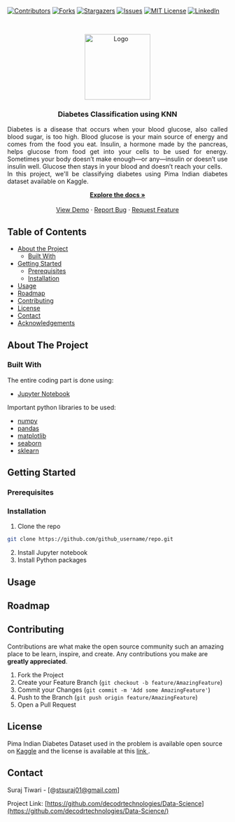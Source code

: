 
[![Contributors][contributors-shield]][contributors-url]
[![Forks][forks-shield]][forks-url]
[![Stargazers][stars-shield]][stars-url]
[![Issues][issues-shield]][issues-url]
[![MIT License][license-shield]][license-url]
[![LinkedIn][linkedin-shield]][linkedin-url]

<!-- PROJECT LOGO -->
<br />
<p align="center">
  <a href="https://github.com/github_username/repo">
    <img src="https://images-prod.healthline.com/hlcmsresource/images/topic_centers/1953-Difference_Type1_Type2_Diabetes-732x549-thumbnail.jpg" alt="Logo" width="150" height="150">
  </a>

  <h3 align="center">Diabetes Classification using KNN</h3>

  <p align="justify">
  Diabetes is a disease that occurs when your blood glucose, also called blood sugar, is too high. Blood glucose is your main source of energy and comes from the food you eat. Insulin, a hormone made by the pancreas, helps glucose from food get into your cells to be used for energy. Sometimes your body doesn’t make enough—or any—insulin or doesn’t use insulin well. Glucose then stays in your blood and doesn’t reach your cells.<br>
  In this project, we'll be classifying diabetes using Pima Indian diabetes dataset available on Kaggle. 
    <br /></p>
  <p align="center">
    <a href="https://github.com/decodrtechnologies/Data-Science/tree/master/Diabetes"><strong>Explore the docs »</strong></a>
    <br />
    <br />
    <a href="https://github.com/decodrtechnologies/Data-Science/tree/master/Diabetes">View Demo</a>
    ·
    <a href="https://github.com/decodrtechnologies/Data-Science/tree/master/Diabetes/issues">Report Bug</a>
    ·
    <a href="https://github.com/decodrtechnologies/Data-Science/tree/master/Diabetes/issues">Request Feature</a>
  </p>
</p>



<!-- TABLE OF CONTENTS -->
## Table of Contents

* [About the Project](#about-the-project)
  * [Built With](#built-with)
* [Getting Started](#getting-started)
  * [Prerequisites](#prerequisites)
  * [Installation](#installation)
* [Usage](#usage)
* [Roadmap](#roadmap)
* [Contributing](#contributing)
* [License](#license)
* [Contact](#contact)
* [Acknowledgements](#acknowledgements)



<!-- ABOUT THE PROJECT -->
## About The Project



### Built With
The entire coding part is done using:
* [Jupyter Notebook](https://jupyter.org/)

Important python libraries to be used:
* [numpy](https://anaconda.org/anaconda/numpy)
* [pandas](https://anaconda.org/anaconda/pandas)
* [matplotlib](https://anaconda.org/anaconda/matplotlib)
* [seaborn](https://anaconda.org/anaconda/seaborn)
* [sklearn](https://anaconda.org/anaconda/sklearn)




<!-- GETTING STARTED -->
## Getting Started


### Prerequisites

### Installation
 
1. Clone the repo
```sh
git clone https://github.com/github_username/repo.git
```
2. Install Jupyter notebook
3. Install Python packages



<!-- USAGE EXAMPLES -->
## Usage



<!-- ROADMAP -->
## Roadmap




<!-- CONTRIBUTING -->
## Contributing

Contributions are what make the open source community such an amazing place to be learn, inspire, and create. Any contributions you make are **greatly appreciated**.

1. Fork the Project
2. Create your Feature Branch (`git checkout -b feature/AmazingFeature`)
3. Commit your Changes (`git commit -m 'Add some AmazingFeature'`)
4. Push to the Branch (`git push origin feature/AmazingFeature`)
5. Open a Pull Request



<!-- LICENSE -->
## License

Pima Indian Diabetes Dataset used in the problem is available open source on <a href = "https://www.kaggle.com/uciml/pima-indians-diabetes-database">Kaggle</a> and the license is available at this <a href = "https://creativecommons.org/publicdomain/zero/1.0/"> link </a>.



<!-- CONTACT -->
## Contact

Suraj Tiwari - [@stsuraj01@gmail.com]

Project Link: [https://github.com/decodrtechnologies/Data-Science](https://github.com/decodrtechnologies/Data-Science/)



<!-- MARKDOWN LINKS & IMAGES -->
<!-- https://www.markdownguide.org/basic-syntax/#reference-style-links -->
[contributors-shield]: https://img.shields.io/github/contributors/decodrtechnologies/Data-Science.svg?style=flat-square
[contributors-url]: https://github.com/decodrtechnologies/Data-Science/graphs/contributors
[forks-shield]: https://img.shields.io/github/forks/decodrtechnologies/Data-Science/decodrtechnologies/Data-Science.svg?style=flat-square
[forks-url]: https://github.com/decodrtechnologies/Data-Science/network/members
[stars-shield]: https://img.shields.io/github/stars/decodrtechnologies/Data-Science.svg?style=flat-square
[stars-url]: https://github.com/decodrtechnologies/Data-Science/stargazers
[issues-shield]: https://img.shields.io/github/issues/decodrtechnologies/Data-Science.svg?style=flat-square
[issues-url]: https://github.com/decodrtechnologies/Data-Science/issues
[license-shield]: https://img.shields.io/github/license/decodrtechnologies/Data-Science.svg?style=flat-square
[license-url]: https://github.com/decodrtechnologies/Data-Science/blob/master/LICENSE.txt
[linkedin-shield]: https://img.shields.io/badge/-LinkedIn-black.svg?style=flat-square&logo=linkedin&colorB=555
[linkedin-url]: https://www.linkedin.com/in/suraj-tiwari-9867a7164/
[product-screenshot]: images/screenshot.png
